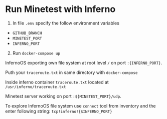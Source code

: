 # Run Minetest with Inferno 

1. In file `.env` specify the follow environment variables
- `GITHUB_BRANCH`
- `MINETEST_PORT`
- `INFERNO_PORT`

2. Run `docker-compose up`


InfernoOS exporting own file system at root level `/` on port `:{INFERNO_PORT}`. 

Puth your `traceroute.txt` in same directory with `docker-compose`

Inside inferno container `traceroute.txt` located at `/usr/inferno/traceroute.txt`

Minetest server working on port `:${MINETEST_PORT}/udp`.

To explore InfernoOS file system use `connect` tool from inventory and the enter following string:
`tcp!inferno!{$INFERNO_PORT}`
